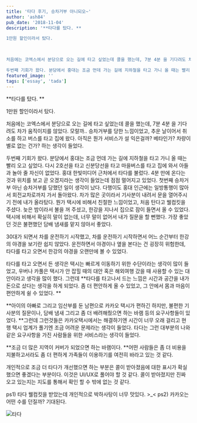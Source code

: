 ```yaml
---
title: '타다 후기, 승차거부 아니되오~'
author: 'ash84'
pub_date: '2018-11-04'
description: '**타다를 탔다. **

1만원 할인이라서 탔다.

 

처음에는 코엑스에서 분당으로 오는 길에 타고 싶었는데 콜을 했는데, 7분 4분 을 기다려도 차가 움직이지를 않았다. 모랄까.. 승차거부를 당한 느낌이었고, 추운 날이어서 취소를 하고 버스를 타고 집에 왔다. 아직은 뭔가 서비스가 설 익은걸까? 베타인가? 차량이 별로 없는 건가? 하는 생각이 들었다. 

두번째 기회가 왔다. 분당에서 홍대는 조금 먼데 가는 길에 지하철을 타고 가니 올 때는 빨리 오고 싶었다. 다시 2호선을 타고 신분당선을 타고 마을버스를 타고 집에 와서 아들과'
featured_image: ''
tags: ['essay', 'tada']
---
```


**타다를 탔다. **

1만원 할인이라서 탔다.

 

처음에는 코엑스에서 분당으로 오는 길에 타고 싶었는데 콜을 했는데, 7분 4분 을 기다려도 차가 움직이지를 않았다. 모랄까.. 승차거부를 당한 느낌이었고, 추운 날이어서 취소를 하고 버스를 타고 집에 왔다. 아직은 뭔가 서비스가 설 익은걸까? 베타인가? 차량이 별로 없는 건가? 하는 생각이 들었다. 

두번째 기회가 왔다. 분당에서 홍대는 조금 먼데 가는 길에 지하철을 타고 가니 올 때는 빨리 오고 싶었다. 다시 2호선을 타고 신분당선을 타고 마을버스를 타고 집에 와서 아들과 놀아 줄 자신이 없었다. 홍대 한빛미디어 근처에서 타다를 불렀다. 4분 만에 온다는 것과 위치를 보고 곧 오겠지라는 생각이 들었는데 점점 멀어지고 있었다. 첫번째 승차거부 아닌 승차거부를 당했던 일이 생각이 났다. 다행이도 홍대 인근에는 일방통행이 많아서 회전교차로까지 가서 돌아왔다. 차가 많은 곳이라서 기사분이 내려서 문을 열어주시기 전에 내가 올라탔다. 뭔가 택시에 비해서 친절한 느낌이었고, 처음 탄다고 웰컴킷을 주셨다. 늦은 밤이라서 불을 꺼 주셨고, 한강을 지나서 집으로 잠이 들면서 올 수 있었다. 택시에 비해서 확실히 말이 없는데, 너무 말이 없어서 내가 질문을 할 뻔했다. 가장 좋았던 것은 불편했던 담배 냄새를 맡지 않아서 좋았다. 

30대가 되면서 차를 운전하기 시작했고, 차를 운전하기 시작하면서 어느 순간부터 한강의 야경을 보기란 쉽지 않았다. 운전하면서 야경이나 옆을 본다는 건 굉장히 위험한데, 타다를 타고 오면서 한강의 야경을 오랜만에 볼 수 있었다. 

타다를 타고 오면서 든 생각은 택시는 빠르게 이동하기 위한 수단이라는 생각이 많이 들었고, 우버나 카풀은 택시가 안 잡힐 때의 대안 혹은 해외여행 갔을 때 사용할 수 있는  대안이라고 생각을 많이 했다. 그런데 **타다를 타고나서 드는 느낌은 시간과 공간을 내가 돈으로 샀다는 생각을 하게 되었다. 좀 더 편안하게 올 수 있었고, 그 안에서 몸과 마음이 편안하게 쉴 수 있었다. **

**아이의 아빠로 그리고 임산부를 둔 남편으로 카카오 택시가 편하긴 하지만, 불편한 기사분의 질문이나, 담배 냄새 그리고 좀 더 배려해줬으면 하는 바램 등의 요구사항들이 있었다. **그런데 그런것들은 카카오택시에서는 해결하기엔 시간이 너무 오래 걸리고 현행 택시 업계가 풀기엔 조금 어려운 문제라는 생각이 들었다. 타다는 그런 대부분의 나와 같은 요구사항을 가진 사람들을 위한 서비스라는 생각이 들었다. 

**조금 더 많은 지역이 커버가 되었으면 하는 바램이다. **어떤 사람들은 좀 더 비용을 지불하고서라도 좀 더 편하게 가족들이 이용하기를 여전히 바라고 있는 것 같다. 

개인적으로 조금 더 타다가 개선했으면 하는 부분은 콜이 받아졌음에 대한 표시가 확실했으면 좋겠다는 부분이다. 이것은 UI/UX로 풀어야 할 것 같다. 콜이 받아졌지만 진짜 오고 있는지는 지도를 통해서 확인 할 수 밖에 없는 것 같다. 

ps1) 타다 웰컴킷을 받았는데 개인적으로 박하사탕이 너무 맛있다. >_<
ps2) 카카오는 어떤 수를 던질까? 기대된다. 

 ![타다](https://farm5.staticflickr.com/4876/31837894178_d54e3f7739_b.jpg)
